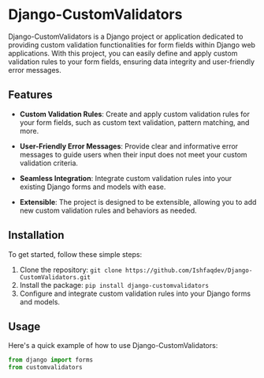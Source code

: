 # Django-CustomValidators

Django-CustomValidators is a Django project or application dedicated to providing custom validation functionalities for form fields within Django web applications. With this project, you can easily define and apply custom validation rules to your form fields, ensuring data integrity and user-friendly error messages.

## Features

- **Custom Validation Rules**: Create and apply custom validation rules for your form fields, such as custom text validation, pattern matching, and more.

- **User-Friendly Error Messages**: Provide clear and informative error messages to guide users when their input does not meet your custom validation criteria.

- **Seamless Integration**: Integrate custom validation rules into your existing Django forms and models with ease.

- **Extensible**: The project is designed to be extensible, allowing you to add new custom validation rules and behaviors as needed.

## Installation

To get started, follow these simple steps:

1. Clone the repository: `git clone https://github.com/Ishfaqdev/Django-CustomValidators.git`
2. Install the package: `pip install django-customvalidators`
3. Configure and integrate custom validation rules into your Django forms and models.

## Usage

Here's a quick example of how to use Django-CustomValidators:

```python
from django import forms
from customvalidators

```
